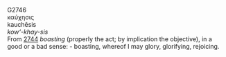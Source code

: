 <body>
  <p>G2746<br>  καύχησις  <br> kauchēsis  <br><i>kow‘-khay-sis </i><br>From <a href="g2744.htm">2744</a>  <i>boasting</i> (properly the act; by implication the objective), in a good or a bad sense: - boasting, whereof I may glory, glorifying, rejoicing.<br></p>
 </body>